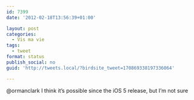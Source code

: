 ```yaml
---
id: 7399
date: '2012-02-18T13:56:39+01:00'

layout: post
categories:
  - Vis ma vie
tags:
  - tweet
format: status
publish_social: no
guid: 'http://tweets.local/?birdsite_tweet=170869338197336064'

---
```


@ormanclark I think it’s possible since the iOS 5 release, but I’m not sure
